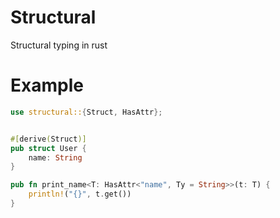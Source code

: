 # Structural

Structural typing in rust


# Example
```rs
use structural::{Struct, HasAttr};


#[derive(Struct)]
pub struct User {
    name: String
}

pub fn print_name<T: HasAttr<"name", Ty = String>>(t: T) {
    println!("{}", t.get())
}
```
